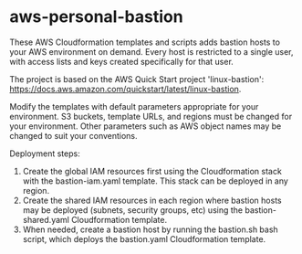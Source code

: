 # aws-personal-bastion

These AWS Cloudformation templates and scripts adds bastion hosts to your AWS environment on demand.  Every host is restricted to a single user, with access lists and keys created specifically for that user.

The project is based on the AWS Quick Start project 'linux-bastion': https://docs.aws.amazon.com/quickstart/latest/linux-bastion.

Modify the templates with default parameters appropriate for your environment.  S3 buckets, template URLs, and regions must be changed for your environment. Other parameters such as AWS object names may be changed to suit your conventions.

Deployment steps:

1. Create the global IAM resources first using the Cloudformation stack with the bastion-iam.yaml template.  This stack can be deployed in any region.
2. Create the shared IAM resources in each region where bastion hosts may be deployed (subnets, security groups, etc) using the bastion-shared.yaml Cloudformation template.
3. When needed, create a bastion host by running the bastion.sh bash script, which deploys the bastion.yaml Cloudformation template.

